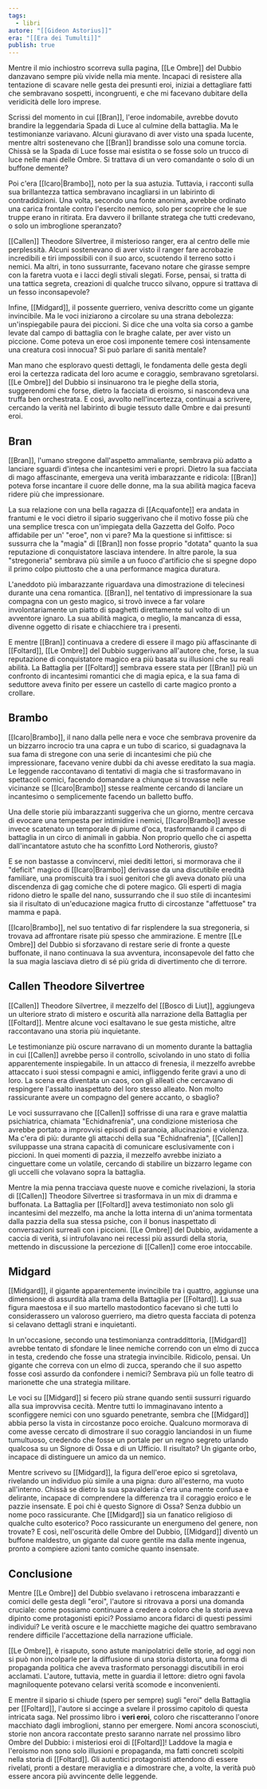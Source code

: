 ```yaml
---
tags:
  - libri
autore: "[[Gideon Astorius]]"
era: "[[Era dei Tumulti]]"
publish: true
---
```

Mentre il mio inchiostro scorreva sulla pagina, [[Le Ombre]] del Dubbio danzavano sempre più vivide nella mia mente. Incapaci di resistere alla tentazione di scavare nelle gesta dei presunti eroi, iniziai a dettagliare fatti che sembravano sospetti, incongruenti, e che mi facevano dubitare della veridicità delle loro imprese.

Scrissi del momento in cui [[Bran]], l'eroe indomabile, avrebbe dovuto brandire la leggendaria Spada di Luce al culmine della battaglia. Ma le testimonianze variavano. Alcuni giuravano di aver visto una spada lucente, mentre altri sostenevano che [[Bran]] brandisse solo una comune torcia. Chissà se la Spada di Luce fosse mai esistita o se fosse solo un trucco di luce nelle mani delle Ombre. Si trattava di un vero comandante o solo di un buffone demente?

Poi c'era [[Icaro|Brambo]], noto per la sua astuzia. Tuttavia, i racconti sulla sua brillantezza tattica sembravano incagliarsi in un labirinto di contraddizioni. Una volta, secondo una fonte anonima, avrebbe ordinato una carica frontale contro l'esercito nemico, solo per scoprire che le sue truppe erano in ritirata. Era davvero il brillante stratega che tutti credevano, o solo un imbroglione speranzato?

[[Callen]] Theodore Silvertree, il misterioso ranger, era al centro delle mie perplessità. Alcuni sostenevano di aver visto il ranger fare acrobazie incredibili e tiri impossibili con il suo arco, scuotendo il terreno sotto i nemici. Ma altri, in tono sussurrante, facevano notare che girasse sempre con la faretra vuota e i lacci degli stivali slegati. Forse, pensai, si tratta di una tattica segreta, creazioni di qualche trucco silvano, oppure si trattava di un fesso inconsapevole?

Infine, [[Midgard]], il possente guerriero, veniva descritto come un gigante invincibile. Ma le voci iniziarono a circolare su una strana debolezza: un'inspiegabile paura dei piccioni. Si dice che una volta sia corso a gambe levate dal campo di battaglia con le braghe calate, per aver visto un piccione. Come poteva un eroe così imponente temere così intensamente una creatura così innocua? Si può parlare di sanità mentale?

Man mano che esploravo questi dettagli, le fondamenta delle gesta degli eroi la certezza radicata del loro acume e coraggio, sembravano sgretolarsi. [[Le Ombre]] del Dubbio si insinuarono tra le pieghe della storia, suggerendomi che forse, dietro la facciata di eroismo, si nascondeva una truffa ben orchestrata. E così, avvolto nell'incertezza, continuai a scrivere, cercando la verità nel labirinto di bugie tessuto dalle Ombre e dai presunti eroi.

## Bran

[[Bran]], l'umano stregone dall'aspetto ammaliante, sembrava più adatto a lanciare sguardi d'intesa che incantesimi veri e propri. Dietro la sua facciata di mago affascinante, emergeva una verità imbarazzante e ridicola: [[Bran]] poteva forse incantare il cuore delle donne, ma la sua abilità magica faceva ridere più che impressionare.

La sua relazione con una bella ragazza di [[Acquafonte]] era andata in frantumi e le voci dietro il sipario suggerivano che il motivo fosse più che una semplice tresca con un'impiegata della Gazzetta del Golfo. Poco affidabile per un' "eroe", non vi pare? Ma la questione si infittisce: si sussurra che la "magia" di [[Bran]] non fosse proprio "dotata" quanto la sua reputazione di conquistatore lasciava intendere. In altre parole, la sua "stregoneria" sembrava più simile a un fuoco d'artificio che si spegne dopo il primo colpo piuttosto che a una performance magica duratura.

L'aneddoto più imbarazzante riguardava una dimostrazione di telecinesi durante una cena romantica. [[Bran]], nel tentativo di impressionare la sua compagna con un gesto magico, si trovò invece a far volare involontariamente un piatto di spaghetti direttamente sul volto di un avventore ignaro. La sua abilità magica, o meglio, la mancanza di essa, divenne oggetto di risate e chiacchiere tra i presenti.

E mentre [[Bran]] continuava a credere di essere il mago più affascinante di [[Foltard]], [[Le Ombre]] del Dubbio suggerivano all'autore che, forse, la sua reputazione di conquistatore magico era più basata su illusioni che su reali abilità. La Battaglia per [[Foltard]] sembrava essere stata per [[Bran]] più un confronto di incantesimi romantici che di magia epica, e la sua fama di seduttore aveva finito per essere un castello di carte magico pronto a crollare.

## Brambo

[[Icaro|Brambo]], il nano dalla pelle nera e voce che sembrava provenire da un bizzarro incrocio tra una capra e un tubo di scarico, si guadagnava la sua fama di stregone con una serie di incantesimi che più che impressionare, facevano venire dubbi da chi avesse ereditato la sua magia. Le leggende raccontavano di tentativi di magia che si trasformavano in spettacoli comici, facendo domandare a chiunque si trovasse nelle vicinanze se [[Icaro|Brambo]] stesse realmente cercando di lanciare un incantesimo o semplicemente facendo un balletto buffo.

Una delle storie più imbarazzanti suggeriva che un giorno, mentre cercava di evocare una tempesta per intimidire i nemici, [[Icaro|Brambo]] avesse invece scatenato un temporale di piume d'oca, trasformando il campo di battaglia in un circo di animali in gabbia. Non proprio quello che ci aspetta dall'incantatore astuto che ha sconfitto Lord Notheroris, giusto?

E se non bastasse a convincervi, miei dediti lettori, si mormorava che il "deficit" magico di [[Icaro|Brambo]] derivasse da una discutibile eredità familiare, una promiscuità tra i suoi genitori che gli aveva donato più una discendenza di gag comiche che di potere magico. Gli esperti di magia ridono dietro le spalle del nano, sussurrando che il suo stile di incantesimi sia il risultato di un'educazione magica frutto di circostanze "affettuose" tra mamma e papà.

[[Icaro|Brambo]], nel suo tentativo di far risplendere la sua stregoneria, si trovava ad affrontare risate più spesso che ammirazione. E mentre [[Le Ombre]] del Dubbio si sforzavano di restare serie di fronte a queste buffonate, il nano continuava la sua avventura, inconsapevole del fatto che la sua magia lasciava dietro di sé più grida di divertimento che di terrore.

## Callen Theodore Silvertree

[[Callen]] Theodore Silvertree, il mezzelfo del [[Bosco di Liut]], aggiungeva un ulteriore strato di mistero e oscurità alla narrazione della Battaglia per [[Foltard]]. Mentre alcune voci esaltavano le sue gesta mistiche, altre raccontavano una storia più inquietante.

Le testimonianze più oscure narravano di un momento durante la battaglia in cui [[Callen]] avrebbe perso il controllo, scivolando in uno stato di follia apparentemente inspiegabile. In un attacco di frenesia, il mezzelfo avrebbe attaccato i suoi stessi compagni e amici, infliggendo ferite gravi a uno di loro. La scena era diventata un caos, con gli alleati che cercavano di respingere l'assalto inaspettato del loro stesso alleato. Non molto rassicurante avere un compagno del genere accanto, o sbaglio?

Le voci sussurravano che [[Callen]] soffrisse di una rara e grave malattia psichiatrica, chiamata "Echidnafrenia", una condizione misteriosa che avrebbe portato a improvvisi episodi di paranoia, allucinazioni e violenza. Ma c'era di più: durante gli attacchi della sua "Echidnafrenia", [[Callen]] sviluppasse una strana capacità di comunicare esclusivamente con i piccioni. In quei momenti di pazzia, il mezzelfo avrebbe iniziato a cinguettare come un volatile, cercando di stabilire un bizzarro legame con gli uccelli che volavano sopra la battaglia.

Mentre la mia penna tracciava queste nuove e comiche rivelazioni, la storia di [[Callen]] Theodore Silvertree si trasformava in un mix di dramma e buffonata. La Battaglia per [[Foltard]] aveva testimoniato non solo gli incantesimi del mezzelfo, ma anche la lotta interna di un'anima tormentata dalla pazzia della sua stessa psiche, con il bonus inaspettato di conversazioni surreali con i piccioni. [[Le Ombre]] del Dubbio, avidamente a caccia di verità, si intrufolavano nei recessi più assurdi della storia, mettendo in discussione la percezione di [[Callen]] come eroe intoccabile.

## Midgard

[[Midgard]], il gigante apparentemente invincibile tra i quattro, aggiunse una dimensione di assurdità alla trama della Battaglia per [[Foltard]]. La sua figura maestosa e il suo martello mastodontico facevano sì che tutti lo considerassero un valoroso guerriero, ma dietro questa facciata di potenza si celavano dettagli strani e inquietanti.

In un'occasione, secondo una testimonianza contraddittoria, [[Midgard]] avrebbe tentato di sfondare le linee nemiche correndo con un elmo di zucca in testa, credendo che fosse una strategia invincibile. Ridicolo, pensai. Un gigante che correva con un elmo di zucca, sperando che il suo aspetto fosse così assurdo da confondere i nemici? Sembrava più un folle teatro di marionette che una strategia militare.

Le voci su [[Midgard]] si fecero più strane quando sentii sussurri riguardo alla sua improvvisa cecità. Mentre tutti lo immaginavano intento a sconfiggere nemici con uno sguardo penetrante, sembra che [[Midgard]] abbia perso la vista in circostanze poco eroiche. Qualcuno mormorava di come avesse cercato di dimostrare il suo coraggio lanciandosi in un fiume tumultuoso, credendo che fosse un portale per un regno segreto urlando qualcosa su un Signore di Ossa e di un Ufficio. Il risultato? Un gigante orbo, incapace di distinguere un amico da un nemico.

Mentre scrivevo su [[Midgard]], la figura dell'eroe epico si sgretolava, rivelando un individuo più simile a una pigna: duro all'esterno, ma vuoto all'interno. Chissà se dietro la sua spavalderia c'era una mente confusa e delirante, incapace di comprendere la differenza tra il coraggio eroico e le pazzie insensate. E poi chi è questo Signore di Ossa? Senza dubbio un nome poco rassicurante. Che [[Midgard]] sia un fanatico religioso di qualche culto esoterico? Poco rassicurante un energumeno del genere, non trovate? E così, nell'oscurità delle Ombre del Dubbio, [[Midgard]] diventò un buffone maldestro, un gigante dal cuore gentile ma dalla mente ingenua, pronto a compiere azioni tanto comiche quanto insensate.

## Conclusione

Mentre [[Le Ombre]] del Dubbio svelavano i retroscena imbarazzanti e comici delle gesta degli "eroi", l'autore si ritrovava a porsi una domanda cruciale: come possiamo continuare a credere a coloro che la storia aveva dipinto come protagonisti epici? Possiamo ancora fidarci di questi pessimi individui? Le verità oscure e le macchiette magiche dei quattro sembravano rendere difficile l'accettazione della narrazione ufficiale.

[[Le Ombre]], è risaputo, sono astute manipolatrici delle storie, ad oggi non si può non incolparle per la diffusione di una storia distorta, una forma di propaganda politica che aveva trasformato personaggi discutibili in eroi acclamati. L'autore, tuttavia, mette in guardia il lettore: dietro ogni favola magniloquente potevano celarsi verità scomode e inconvenienti.

E mentre il sipario si chiude (spero per sempre) sugli "eroi" della Battaglia per [[Foltard]], l'autore si accinge a svelare il prossimo capitolo di questa intricata saga. Nel prossimo libro i **veri eroi**, coloro che riscatteranno l'onore macchiato dagli imbroglioni, stanno per emergere. Nomi ancora sconosciuti, storie non ancora raccontate presto saranno narrate nel prossimo libro Ombre del Dubbio: i misteriosi eroi di [[Foltard]]! Laddove la magia e l'eroismo non sono solo illusioni e propaganda, ma fatti concreti scolpiti nella storia di [[Foltard]]. Gli autentici protagonisti attendono di essere rivelati, pronti a destare meraviglia e a dimostrare che, a volte, la verità può essere ancora più avvincente delle leggende.

